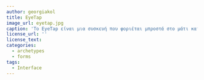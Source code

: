 ```yaml
---
author: georgiakol
title: EyeTap
image_url: eyetap.jpg
caption: 'Το EyeTap είναι μια συσκευή που φοριέται μπροστά στο μάτι και δρα ως κάμερα που καταγράφει την σκηνή που υπάρχει μπροστά στο μάτι και ταυτόχρονα δρα ως οθόνη που βάζει πάνω από την σκηνή το αποτέλεσμα επεξεργασίας του υπολογιστή.'
license_url: ''
license_text:
categories:
  - archetypes
  - forms
tags:
  - Interface   
---
```

